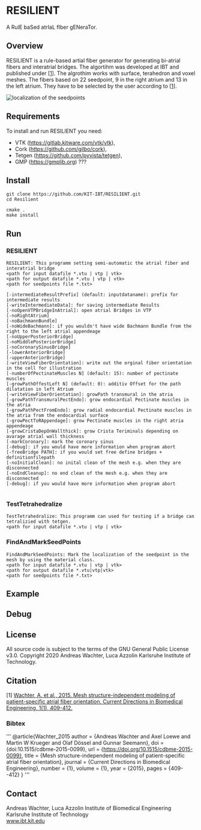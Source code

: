 # RESILIENT
A RulE baSed atrIaL fIber gENeraTor.

## Overview
RESILIENT is a rule-based artial fiber generator for generating bi-atrial fibers and interatrial bridges. The algortihm was developed at IBT and published under [[1](#1)]. The algrothim works with surface, terahedron  and voxel meshes. The fibers based on 22 seedpoint, 9 in the right atrium and 13 in the left atrium. They have to be selected by the user according to [[1](#1)]. 


![localization of the seedpoints]()

## Requirements
To install and run RESILIENT you need:

- VTK (https://gitlab.kitware.com/vtk/vtk),
- Cork (https://github.com/gilbo/cork), 
- Tetgen (https://github.com/pyvista/tetgen),
- GMP (https://gmplib.org) ???


## Install
```
git clone https://github.com/KIT-IBT/RESILIENT.git
cd Resilient

cmake .
make install
```
## Run

### RESILIENT
```
RESILIENT: This programm setting semi-automatic the atrial fiber and interatrial bridge
<path for input datafile *.vtu | vtp | vtk>
<path for output datafile *.vtu | vtp | vtk>
<path for seedpoints file *.txt>

[-intermediateResultPrefix] (default: inputdataname): prefix for intermediate results
[-writeIntermediateData]: for saving intermediate Results
[-noOpenVTPBridgeInAtrial]: open atrial Bridges in VTP
[-noRightAtrium]
[-noBachmannBundle]
[-noWideBachmann]: if you wouldn't have wide Bachmann Bundle from the right to the left atrial appendeage
[-noUpperPosteriorBridge]
[-noMiddlePosteriorBridge]
[-noCoronarySinusBridge]
[-lowerAnteriorBridge]
[-upperAnteriorBridge]
[-writeViewFiberOrientation]: write out the orginal fiber orientation in the cell for illustration
[-numberOfPectinateMuscles N] (default: 15): number of pectinate muscles
[-growPathOffestLeft N] (default: 0): additiv Offset for the path dilatation in left Atrium
[-writeViewFiberOrientation]: growPath transmural in the atria
[-growPathTransmuralPectEndo]: grow endocardial Pectinate muscles in the atria
[-growPathPectFromEndo]: grow radial endocardial Pectinate muscles in the atria from the endocardial surface
[-growPectToRAppendage]: grow Pectinate muscles in the right atria appendeage
[-growCristaDepOnWallthick]: grow Crista Teriminals depending on avarage atrial wall thickness
[-markCoronary]: mark the coronary sinus
[-debug]: if you would have more information when program abort
[-freeBridge PATH]: if you would set free define bridges + definitionfilepath
[-noInitialClean]: no inital clean of the mesh e.g. when they are disconnected
[-noEndCleanup]: no end clean of the mesh e.g. when they are disconnected
[-debug]: if you would have more information when program abort


```
### TestTetrahedralize
```
TestTetrahedralize: This programm can used for testing if a bridge can tetralizied with tetgen.
<path for input datafile *.vtu | vtp | vtk>
```
### FindAndMarkSeedPoints
```
FindAndMarkSeedPoints: Mark the localization of the seedpoint in the mesh by using the material class.
<path for input datafile *.vtu | vtp | vtk>
<path for output datafile *.vtu|vtp|vtk>
<path for seedpoints file *.txt>
```

## Example



## Debug

## License
All source code is subject to the terms of the GNU General Public License v3.0.
Copyright 2020 Andreas Wachter, Luca Azzolin Karlsruhe Institute of Technology.

## Citation
<a id="1">[1]</a> [Wachter, A. et al., 2015. Mesh structure-independent modeling of patient-specific atrial fiber orientation. Current Directions in Biomedical Engineering, 1(1), 409-412.](https://doi.org/10.1515/cdbme-2015-0099)  

### Bibtex
'''
@article{Wachter_2015
author = {Andreas Wachter and Axel Loewe and Martin W Krueger and Olaf Dössel and Gunnar Seemann},
doi = {doi:10.1515/cdbme-2015-0099},
url = {https://doi.org/10.1515/cdbme-2015-0099},
title = {Mesh structure-independent modeling of patient-specific atrial fiber orientation},
journal = {Current Directions in Biomedical Engineering},
number = {1},
volume = {1},
year = {2015},
pages = {409--412}
}
'''

## Contact 
Andreas Wachter, Luca Azzolin Institute of Biomedical Engineering<br>
Karlsruhe Institute of Technology<br>
www.ibt.kit.edu
